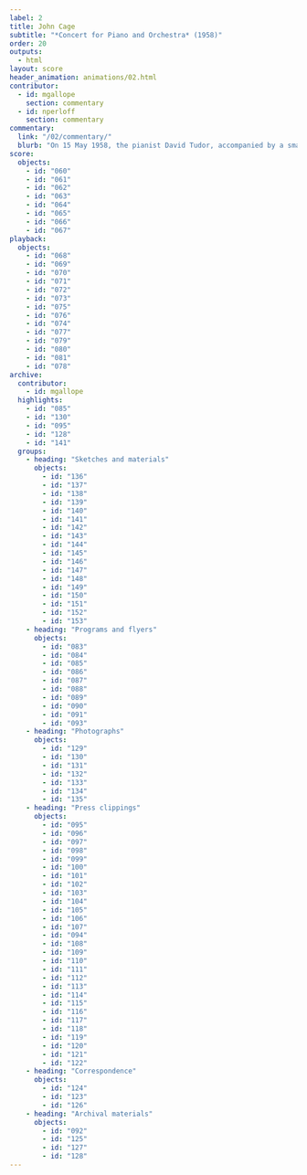 ```yaml
---
label: 2
title: John Cage
subtitle: "*Concert for Piano and Orchestra* (1958)"
order: 20
outputs: 
  - html
layout: score
header_animation: animations/02.html
contributor:
  - id: mgallope
    section: commentary
  - id: nperloff
    section: commentary
commentary:
  link: "/02/commentary/"
  blurb: "On 15 May 1958, the pianist David Tudor, accompanied by a small orchestra of eight players, performed a compendium of John Cage’s inventive, chance-derived musical notations in front of an audience of hundreds at New York’s Town Hall. To prepare for his performance—one that critics associated with insanity, violence, and grotesque comedy—Tudor devised a customized system that translated Cage’s notations into a fastidiously detailed score."
score:
  objects:
    - id: "060"
    - id: "061"
    - id: "062"
    - id: "063"
    - id: "064"
    - id: "065"
    - id: "066"
    - id: "067"
playback:
  objects:
    - id: "068"
    - id: "069"
    - id: "070"
    - id: "071"
    - id: "072"
    - id: "073"
    - id: "075"
    - id: "076"
    - id: "074"
    - id: "077"
    - id: "079"  
    - id: "080"
    - id: "081"
    - id: "078"
archive: 
  contributor:
    - id: mgallope
  highlights:
    - id: "085"
    - id: "130"
    - id: "095"
    - id: "128"
    - id: "141"
  groups:
    - heading: "Sketches and materials"
      objects:
        - id: "136"
        - id: "137"
        - id: "138"
        - id: "139"
        - id: "140"
        - id: "141"
        - id: "142"
        - id: "143"
        - id: "144"
        - id: "145"
        - id: "146"
        - id: "147"
        - id: "148"
        - id: "149"
        - id: "150"
        - id: "151"
        - id: "152"
        - id: "153"
    - heading: "Programs and flyers"
      objects:
        - id: "083"
        - id: "084"
        - id: "085"
        - id: "086"
        - id: "087"
        - id: "088"
        - id: "089"
        - id: "090"
        - id: "091"
        - id: "093"
    - heading: "Photographs"
      objects:
        - id: "129"
        - id: "130"
        - id: "131"
        - id: "132"
        - id: "133"
        - id: "134"
        - id: "135"
    - heading: "Press clippings"
      objects:
        - id: "095"
        - id: "096"
        - id: "097"
        - id: "098"
        - id: "099"
        - id: "100"
        - id: "101"
        - id: "102"
        - id: "103"
        - id: "104"
        - id: "105"
        - id: "106"
        - id: "107"
        - id: "094"
        - id: "108"
        - id: "109"
        - id: "110"
        - id: "111"
        - id: "112"
        - id: "113"
        - id: "114"
        - id: "115"
        - id: "116"
        - id: "117"
        - id: "118"
        - id: "119"
        - id: "120"
        - id: "121"
        - id: "122"
    - heading: "Correspondence"
      objects:
        - id: "124"
        - id: "123"
        - id: "126"
    - heading: "Archival materials"
      objects:
        - id: "092"
        - id: "125"
        - id: "127"
        - id: "128"
---
```

